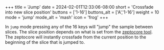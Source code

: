 +++
title = 'Jump'
date = 2024-02-01T12:33:06-08:00
short = 'Crossfade into new slice position'
buttons = ['1-16']
buttons_alt = ['A','1-16']
weight = 10
mode = 'jump'
mode_alt = 'mash'
icon = 'frog'
+++

In `jump` mode pressing any of the 16 keys will "jump" the sample between slices. The slice position depends on what is set from the [zeptocore tool](https://tool.zeptocore.com). The zeptocore will instantly crossfade from the current position to the beginning of the slice that is jumped to.